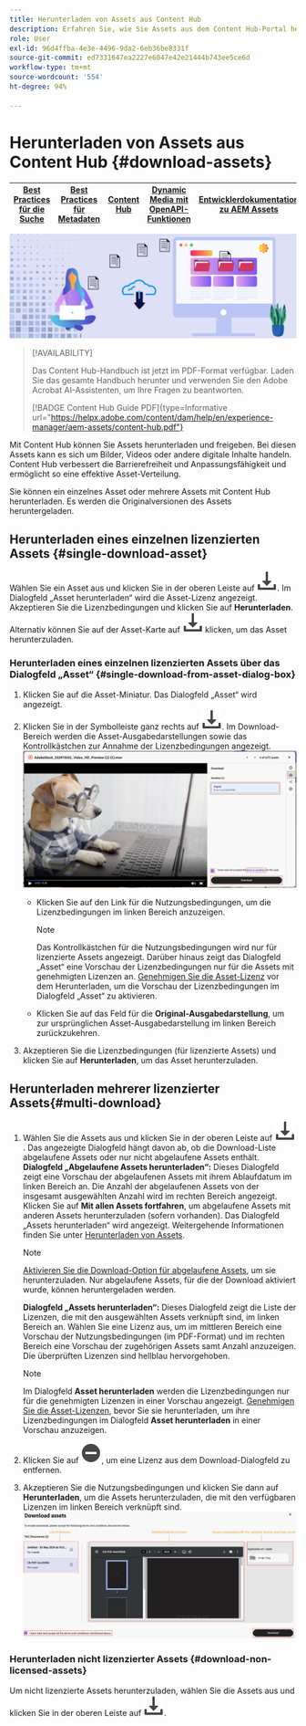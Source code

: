 ```yaml
---
title: Herunterladen von Assets aus Content Hub
description: Erfahren Sie, wie Sie Assets aus dem Content Hub-Portal herunterladen
role: User
exl-id: 96d4ffba-4e3e-4496-9da2-6eb36be8331f
source-git-commit: ed7331647ea2227e6047e42e21444b743ee5ce6d
workflow-type: tm+mt
source-wordcount: '554'
ht-degree: 94%

---
```


# Herunterladen von Assets aus Content Hub {#download-assets}

| [Best Practices für die Suche](/help/assets/search-best-practices.md) | [Best Practices für Metadaten](/help/assets/metadata-best-practices.md) | [Content Hub](/help/assets/product-overview.md) | [Dynamic Media mit OpenAPI-Funktionen](/help/assets/dynamic-media-open-apis-overview.md) | [Entwicklerdokumentation zu AEM Assets](https://developer.adobe.com/experience-cloud/experience-manager-apis/) |
| ------------- | --------------------------- |---------|----|-----|

<!-- ![Download assets](assets/download-asset.jpg) -->
![Herunterladen von Assets](assets/download-asset-genstudio.jpeg)

>[!AVAILABILITY]
>
>Das Content Hub-Handbuch ist jetzt im PDF-Format verfügbar. Laden Sie das gesamte Handbuch herunter und verwenden Sie den Adobe Acrobat AI-Assistenten, um Ihre Fragen zu beantworten.
>
>[!BADGE Content Hub Guide PDF]{type=Informative url="https://helpx.adobe.com/content/dam/help/en/experience-manager/aem-assets/content-hub.pdf"}

Mit Content Hub können Sie Assets herunterladen und freigeben. Bei diesen Assets kann es sich um Bilder, Videos oder andere digitale Inhalte handeln. Content Hub verbessert die Barrierefreiheit und Anpassungsfähigkeit und ermöglicht so eine effektive Asset-Verteilung.

Sie können ein einzelnes Asset oder mehrere Assets mit Content Hub herunterladen. Es werden die Originalversionen des Assets heruntergeladen.

## Herunterladen eines einzelnen lizenzierten Assets {#single-download-asset}

Wählen Sie ein Asset aus und klicken Sie in der oberen Leiste auf ![Herunterladen](/help/assets/assets/download-icon.svg). Im Dialogfeld „Asset herunterladen“ wird die Asset-Lizenz angezeigt. Akzeptieren Sie die Lizenzbedingungen und klicken Sie auf **Herunterladen**.
Alternativ können Sie auf der Asset-Karte auf ![Herunterladen](/help/assets/assets/download-icon.svg) klicken, um das Asset herunterzuladen.

### Herunterladen eines einzelnen lizenzierten Assets über das Dialogfeld „Asset“ {#single-download-from-asset-dialog-box}

1. Klicken Sie auf die Asset-Miniatur. Das Dialogfeld „Asset“ wird angezeigt.
1. Klicken Sie in der Symbolleiste ganz rechts auf ![Herunterladen](/help/assets/assets/download-icon.svg). Im Download-Bereich werden die Asset-Ausgabedarstellungen sowie das Kontrollkästchen zur Annahme der Lizenzbedingungen angezeigt.
   ![Dialogfeld zum Herunterladen eines einzelnen Assets](/help/assets/assets/asset-dialog-box-for-single-download.png)
   * Klicken Sie auf den Link für die Nutzungsbedingungen, um die Lizenzbedingungen im linken Bereich anzuzeigen.

     >[!NOTE]
     >
     Das Kontrollkästchen für die Nutzungsbedingungen wird nur für lizenzierte Assets angezeigt. Darüber hinaus zeigt das Dialogfeld „Asset“ eine Vorschau der Lizenzbedingungen nur für die Assets mit genehmigten Lizenzen an. [Genehmigen Sie die Asset-Lizenz](/help/assets/approve-assets-content-hub.md) vor dem Herunterladen, um die Vorschau der Lizenzbedingungen im Dialogfeld „Asset“ zu aktivieren.

   * Klicken Sie auf das Feld für die **Original-Ausgabedarstellung**, um zur ursprünglichen Asset-Ausgabedarstellung im linken Bereich zurückzukehren.
1. Akzeptieren Sie die Lizenzbedingungen (für lizenzierte Assets) und klicken Sie auf **Herunterladen**, um das Asset herunterzuladen.

## Herunterladen mehrerer lizenzierter Assets{#multi-download}

1. Wählen Sie die Assets aus und klicken Sie in der oberen Leiste auf ![Herunterladen](/help/assets/assets/download-icon.svg). Das angezeigte Dialogfeld hängt davon ab, ob die Download-Liste abgelaufene Assets oder nur nicht abgelaufene Assets enthält. <br/>
   **Dialogfeld „Abgelaufene Assets herunterladen“:** Dieses Dialogfeld zeigt eine Vorschau der abgelaufenen Assets mit ihrem Ablaufdatum im linken Bereich an. Die Anzahl der abgelaufenen Assets von der insgesamt ausgewählten Anzahl wird im rechten Bereich angezeigt. Klicken Sie auf **Mit allen Assets fortfahren**, um abgelaufene Assets mit anderen Assets herunterzuladen (sofern vorhanden). Das Dialogfeld „Assets herunterladen“ wird angezeigt. Weitergehende Informationen finden Sie unter [Herunterladen von Assets](#Download-asset-dialog-box).

   >[!NOTE]
   >
   [Aktivieren Sie die Download-Option für abgelaufene Assets](/help/assets/configure-content-hub-ui-options.md#expired-assets-content-hub), um sie herunterzuladen. Nur abgelaufene Assets, für die der Download aktiviert wurde, können heruntergeladen werden.

   <a id="Download-asset-dialog-box"></a> **Dialogfeld „Assets herunterladen“:** Dieses Dialogfeld zeigt die Liste der Lizenzen, die mit den ausgewählten Assets verknüpft sind, im linken Bereich an. Wählen Sie eine Lizenz aus, um im mittleren Bereich eine Vorschau der Nutzungsbedingungen (im PDF-Format) und im rechten Bereich eine Vorschau der zugehörigen Assets samt Anzahl anzuzeigen. Die überprüften Lizenzen sind hellblau hervorgehoben.

   >[!NOTE]
   >
   Im Dialogfeld **Asset herunterladen** werden die Lizenzbedingungen nur für die genehmigten Lizenzen in einer Vorschau angezeigt. [Genehmigen Sie die Asset-Lizenzen](/help/assets/approve-assets-content-hub.md), bevor Sie sie herunterladen, um ihre Lizenzbedingungen im Dialogfeld **Asset herunterladen** in einer Vorschau anzuzeigen.

1. Klicken Sie auf ![Enfernen-Symbol](/help/assets/assets/remove-icon.svg), um eine Lizenz aus dem Download-Dialogfeld zu entfernen.

1. Akzeptieren Sie die Nutzungsbedingungen und klicken Sie dann auf **Herunterladen**, um die Assets herunterzuladen, die mit den verfügbaren Lizenzen im linken Bereich verknüpft sind.
   ![Herunterladen mehrerer Lizenzen](/help/assets/assets/download-multiple-license.png)

### Herunterladen nicht lizenzierter Assets {#download-non-licensed-assets}

Um nicht lizenzierte Assets herunterzuladen, wählen Sie die Assets aus und klicken Sie in der oberen Leiste auf ![Herunterladen](/help/assets/assets/download-icon.svg).







